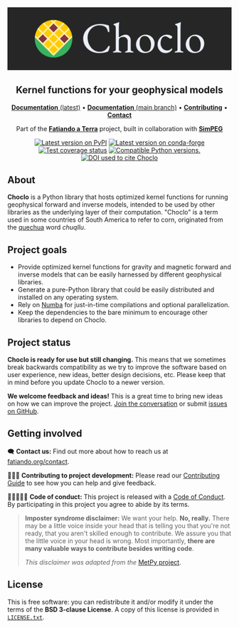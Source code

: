 <img src="https://github.com/fatiando/choclo/raw/main/doc/_static/readme-banner.png" alt="Choclo">

<h2 align="center">Kernel functions for your geophysical models</h2>

<p align="center">
<a href="https://www.fatiando.org/choclo"><strong>Documentation</strong> (latest)</a> •
<a href="https://www.fatiando.org/choclo/dev"><strong>Documentation</strong> (main branch)</a> •
<a href="https://github.com/fatiando/choclo/blob/main/CONTRIBUTING.md"><strong>Contributing</strong></a> •
<a href="https://www.fatiando.org/contact/"><strong>Contact</strong></a>
</p>

<p align="center">
Part of the <a href="https://www.fatiando.org"><strong>Fatiando
a Terra</strong></a> project, built in collaboration with <a
href="https://simpeg.xyz"><strong>SimPEG</strong></a>
</p>

<p align="center">
<a href="https://pypi.python.org/pypi/choclo"><img src="http://img.shields.io/pypi/v/choclo.svg?style=flat-square" alt="Latest version on PyPI"></a>
<a href="https://github.com/conda-forge/choclo-feedstock"><img src="https://img.shields.io/conda/vn/conda-forge/choclo.svg?style=flat-square" alt="Latest version on conda-forge"></a>
<a href="https://codecov.io/gh/fatiando/choclo"><img src="https://img.shields.io/codecov/c/github/fatiando/choclo/main.svg?style=flat-square" alt="Test coverage status"></a>
<a href="https://pypi.python.org/pypi/choclo"><img src="https://img.shields.io/pypi/pyversions/choclo.svg?style=flat-square" alt="Compatible Python versions."></a>
<a href="https://doi.org/10.5281/zenodo.7851747"><img src="https://img.shields.io/badge/doi-10.5281%2Fzenodo.7851747-blue?style=flat-square" alt="DOI used to cite Choclo"></a>
</p>

## About

**Choclo** is a Python library that hosts optimized kernel functions for
running geophysical forward and inverse models, intended to be used by other
libraries as the underlying layer of their computation.
"Choclo" is a term used in some countries of South America to refer to corn,
originated from the [quechua](https://en.wikipedia.org/wiki/Quechuan_languages)
word _chuqllu_.

## Project goals

* Provide optimized kernel functions for gravity and magnetic forward and
  inverse models that can be easily harnessed by different geophysical
  libraries.
* Generate a pure-Python library that could be easily distributed and installed
  on any operating system.
* Rely on [Numba](https://numba.pydata.org/) for just-in-time compilations and
  optional parallelization.
* Keep the dependencies to the bare minimum to encourage other libraries to
  depend on Choclo.

## Project status

**Choclo is ready for use but still changing.**
This means that we sometimes break backwards compatibility as we try to
improve the software based on user experience, new ideas, better design
decisions, etc. Please keep that in mind before you update Choclo to a newer
version.

**We welcome feedback and ideas!** This is a great time to bring new ideas on
how we can improve the project.
[Join the conversation](https://www.fatiando.org/contact) or submit
[issues on GitHub](https://github.com/fatiando/choclo/issues).

## Getting involved

🗨️ **Contact us:**
Find out more about how to reach us at
[fatiando.org/contact](https://www.fatiando.org/contact/).

👩🏾‍💻 **Contributing to project development:**
Please read our
[Contributing Guide](https://github.com/fatiando/choclo/blob/main/CONTRIBUTING.md)
to see how you can help and give feedback.

🧑🏾‍🤝‍🧑🏼 **Code of conduct:**
This project is released with a
[Code of Conduct](https://github.com/fatiando/community/blob/main/CODE_OF_CONDUCT.md).
By participating in this project you agree to abide by its terms.

> **Imposter syndrome disclaimer:**
> We want your help. **No, really.** There may be a little voice inside your
> head that is telling you that you're not ready, that you aren't skilled
> enough to contribute. We assure you that the little voice in your head is
> wrong. Most importantly, **there are many valuable ways to contribute besides
> writing code**.
>
> *This disclaimer was adapted from the*
> [MetPy project](https://github.com/Unidata/MetPy).

## License

This is free software: you can redistribute it and/or modify it under the terms
of the **BSD 3-clause License**. A copy of this license is provided in
[`LICENSE.txt`](https://github.com/fatiando/choclo/blob/main/LICENSE.txt).
